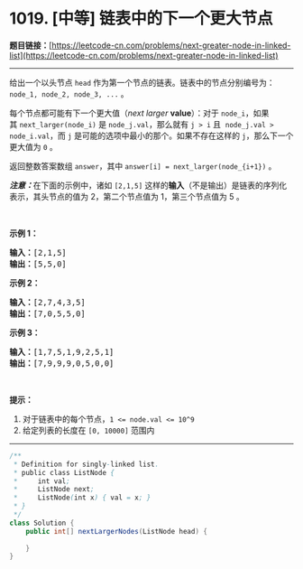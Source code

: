 # 1019. [中等] 链表中的下一个更大节点

**题目链接：**[https://leetcode-cn.com/problems/next-greater-node-in-linked-list](https://leetcode-cn.com/problems/next-greater-node-in-linked-list)

---

<div class="content__1Y2H">
 <div class="notranslate">
  <p>给出一个以头节点&nbsp;<code>head</code>&nbsp;作为第一个节点的链表。链表中的节点分别编号为：<code>node_1, node_2, node_3, ...</code> 。</p> 
  <p>每个节点都可能有下一个更大值（<em>next larger</em> <strong>value</strong>）：对于&nbsp;<code>node_i</code>，如果其&nbsp;<code>next_larger(node_i)</code>&nbsp;是&nbsp;<code>node_j.val</code>，那么就有&nbsp;<code>j &gt; i</code>&nbsp;且&nbsp;&nbsp;<code>node_j.val &gt; node_i.val</code>，而&nbsp;<code>j</code>&nbsp;是可能的选项中最小的那个。如果不存在这样的&nbsp;<code>j</code>，那么下一个更大值为&nbsp;<code>0</code>&nbsp;。</p> 
  <p>返回整数答案数组&nbsp;<code>answer</code>，其中&nbsp;<code>answer[i] = next_larger(node_{i+1})</code>&nbsp;。</p> 
  <p><strong><em>注意：</em></strong>在下面的示例中，诸如 <code>[2,1,5]</code> 这样的<strong>输入</strong>（不是输出）是链表的序列化表示，其头节点的值为&nbsp;2，第二个节点值为 1，第三个节点值为&nbsp;5 。</p> 
  <p>&nbsp;</p> 
  <p><strong>示例 1：</strong></p> 
  <pre class="language-text"><strong>输入：</strong>[2,1,5]
<strong>输出：</strong>[5,5,0]
</pre> 
  <p><strong>示例 2：</strong></p> 
  <pre class="language-text"><strong>输入：</strong>[2,7,4,3,5]
<strong>输出：</strong>[7,0,5,5,0]
</pre> 
  <p><strong>示例 3：</strong></p> 
  <pre class="language-text"><strong>输入：</strong>[1,7,5,1,9,2,5,1]
<strong>输出：</strong>[7,9,9,9,0,5,0,0]
</pre> 
  <p>&nbsp;</p> 
  <p><strong>提示：</strong></p> 
  <ol> 
   <li>对于链表中的每个节点，<code>1 &lt;= node.val&nbsp;&lt;= 10^9</code></li> 
   <li>给定列表的长度在 <code>[0, 10000]</code>&nbsp;范围内</li> 
  </ol> 
 </div>
</div>

---

```java
/**
 * Definition for singly-linked list.
 * public class ListNode {
 *     int val;
 *     ListNode next;
 *     ListNode(int x) { val = x; }
 * }
 */
class Solution {
    public int[] nextLargerNodes(ListNode head) {
        
    }
}
```
